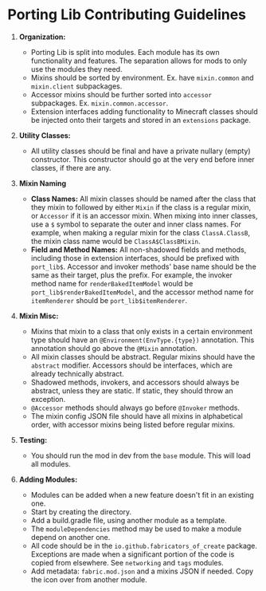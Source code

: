 # Porting Lib Contributing Guidelines

1. **Organization:**
    - Porting Lib is split into modules. Each module has its own functionality and features. The separation allows for
    mods to only use the modules they need.
    - Mixins should be sorted by environment. Ex. have `mixin.common` and `mixin.client` subpackages.
    - Accessor mixins should be further sorted into `accessor` subpackages. Ex. `mixin.common.accessor`.
    - Extension interfaces adding functionality to Minecraft classes should be injected onto their targets and stored
    in an `extensions` package.

2. **Utility Classes:**
    - All utility classes should be final and have a private nullary (empty) constructor. This constructor should go
   at the very end before inner classes, if there are any.

3. **Mixin Naming**
    - **Class Names:**
   All mixin classes should be named after the class that they mixin to followed by either `Mixin` if the class is
   a regular mixin, or `Accessor` if it is an accessor mixin. When mixing into inner classes, use a `$` symbol to
   separate the outer and inner class names. For example, when making a regular mixin for the class `ClassA.ClassB`,
   the mixin class name would be `ClassA$ClassBMixin`.
    - **Field and Method Names:**
       All non-shadowed fields and methods, including those in extension interfaces, should be prefixed with
   `port_lib$`. Accessor and invoker methods' base name should be the same as their target, plus the prefix. For
   example, the invoker method name for `renderBakedItemModel` would be `port_lib$renderBakedItemModel`, and the
   accessor method name for `itemRenderer` should be `port_lib$itemRenderer`.

4. **Mixin Misc:**
    - Mixins that mixin to a class that only exists in a certain environment type should have an
   `@Environment(EnvType.{type})` annotation. This annotation should go above the `@Mixin` annotation.
    - All mixin classes should be abstract. Regular mixins should have the `abstract` modifier. Accessors should be
   interfaces, which are already technically abstract.
    - Shadowed methods, invokers, and accessors should always be abstract, unless they are static. If static, they
   should throw an exception.
    - `@Accessor` methods should always go before `@Invoker` methods.
    - The mixin config JSON file should have all mixins in alphabetical order, with accessor mixins being listed before
   regular mixins.

5. **Testing:**
    - You should run the mod in dev from the `base` module. This will load all modules.

6. **Adding Modules:**
    - Modules can be added when a new feature doesn't fit in an existing one.
    - Start by creating the directory.
    - Add a build.gradle file, using another module as a template.
    - The `moduleDependencies` method may be used to make a module depend on another one.
    - All code should be in the `io.github.fabricators_of_create` package. Exceptions are made when a significant
   portion of the code is copied from elsewhere. See `networking` and `tags` modules.
    - Add metadata: `fabric.mod.json` and a mixins JSON if needed. Copy the icon over from another module.
